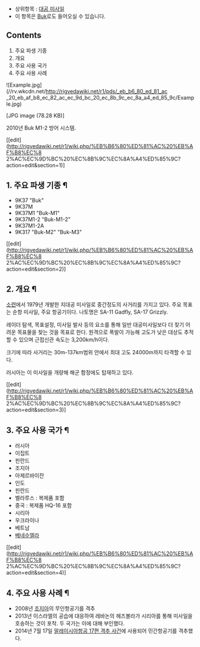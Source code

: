   * 상위항목 : [대공 미사일](%EB%8C%80%EA%B3%B5%20%EB%AF%B8%EC%82%AC%EC%9D%BC.md)
  * 이 항목은 [Buk](Buk.md)로도 들어오실 수 있습니다.  

## Contents

    

1. 주요 파생 기종 
2. 개요 
3. 주요 사용 국가 
4. 주요 사용 사례 

![Example.jpg](//rv.wkcdn.net/http://rigvedawiki.net/r1/pds/_eb_b6_80_ed_81_ac
_20_eb_af_b8_ec_82_ac_ec_9d_bc_20_ec_8b_9c_ec_8a_a4_ed_85_9c/Example.jpg)

[JPG image (78.28 KB)]

2010년 Buk M1-2 방어 시스템.

[[edit](http://rigvedawiki.net/r1/wiki.php/%EB%B6%80%ED%81%AC%20%EB%AF%B8%EC%8
2%AC%EC%9D%BC%20%EC%8B%9C%EC%8A%A4%ED%85%9C?action=edit&section=1)]

## 1. 주요 파생 기종 ¶

  * 9K37 "Buk"
  * 9K37M
  * 9K37M1 "Buk-M1"
  * 9K37M1-2 "Buk-M1-2"
  * 9K37M1-2A
  * 9K317 "Buk-M2" "Buk-M3"  

[[edit](http://rigvedawiki.net/r1/wiki.php/%EB%B6%80%ED%81%AC%20%EB%AF%B8%EC%8
2%AC%EC%9D%BC%20%EC%8B%9C%EC%8A%A4%ED%85%9C?action=edit&section=2)]

## 2. 개요 ¶

[소련](%EC%86%8C%EB%A0%A8.md)에서 1979년 개발한 지대공 미사일로 중간정도의 사거리를 가지고 있다. 주요 목표는
순항 미사일, 주요 항공기이다. 나토명은 SA-11 Gadfly, SA-17 Grizzly.

  

레이더 탐색, 목표설정, 미사일 발사 등의 요소를 통해 일반 대공미사일보다 더 찾기 어려운 목표물을 찾는 것을 목표로 한다. 원격으로 폭발이
가능해 고도가 낮은 대상도 추적할 수 있으며 근접신관 속도는 3,200km/h이다.

  

크기에 따라 사거리는 30m-137km범위 안에서 최대 고도 24000m까지 타격할 수 있다.

  

러시아는 이 미사일을 개량해 해군 함정에도 탑재하고 있다.

  

[[edit](http://rigvedawiki.net/r1/wiki.php/%EB%B6%80%ED%81%AC%20%EB%AF%B8%EC%8
2%AC%EC%9D%BC%20%EC%8B%9C%EC%8A%A4%ED%85%9C?action=edit&section=3)]

## 3. 주요 사용 국가 ¶

  * 러시아
  * 이집트
  * 핀란드
  * 조지아
  * 아제르바이잔
  * 인도
  * 핀란드
  * 벨라루스 : 복제품 포함
  * 중국 : 복제품 HQ-16 포함
  * 시리아
  * 우크라이나
  * 베트남
  * [베네수엘라](%EB%B2%A0%EB%84%A4%EC%88%98%EC%97%98%EB%9D%BC.md)  

[[edit](http://rigvedawiki.net/r1/wiki.php/%EB%B6%80%ED%81%AC%20%EB%AF%B8%EC%8
2%AC%EC%9D%BC%20%EC%8B%9C%EC%8A%A4%ED%85%9C?action=edit&section=4)]

## 4. 주요 사용 사례 ¶

  * 2008년 [조지아](%EC%A1%B0%EC%A7%80%EC%95%84%28%EA%B5%AD%EA%B0%80%29.md)의 무인항공기를 격추
  * 2013년 이스라엘의 공습에 대응하여 레바논의 헤즈볼라가 시리아를 통해 미사일을 호송하는 것이 포착. 두 국가는 이에 대해 부인했다.
  * 2014년 7월 17일 [말레이시아항공 17편 격추 사건](%EB%A7%90%EB%A0%88%EC%9D%B4%EC%8B%9C%EC%95%84%ED%95%AD%EA%B3%B5%2017%ED%8E%B8%20%EA%B2%A9%EC%B6%94%20%EC%82%AC%EA%B1%B4.md)에 사용되어 민간항공기를 격추했다.


